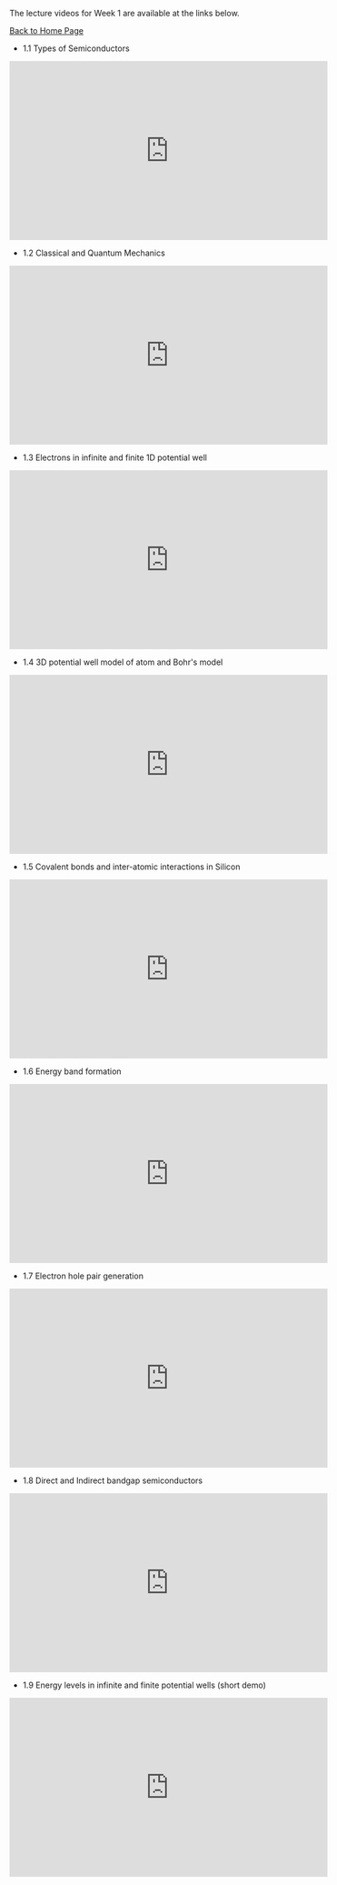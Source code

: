 
The lecture videos for Week 1 are available at the links below.

[Back to Home Page](https://github.com/Naresh-Emani/Introduction-to-Semiconductors)


- 1.1 Types of Semiconductors

<iframe width="560" height="315" src="https://www.youtube.com/embed/MovJj2ldIH0" title="YouTube video player" frameborder="0" allow="accelerometer; autoplay; clipboard-write; encrypted-media; gyroscope; picture-in-picture" allowfullscreen></iframe>

- 1.2 Classical and Quantum Mechanics

<iframe width="560" height="315" src="https://www.youtube.com/embed/uN3Vz0Hyhok" title="YouTube video player" frameborder="0" allow="accelerometer; autoplay; clipboard-write; encrypted-media; gyroscope; picture-in-picture" allowfullscreen></iframe>

- 1.3 Electrons in infinite and finite 1D potential well

<iframe width="560" height="315" src="https://www.youtube.com/embed/IcTVySdjBfI" title="YouTube video player" frameborder="0" allow="accelerometer; autoplay; clipboard-write; encrypted-media; gyroscope; picture-in-picture" allowfullscreen></iframe>


- 1.4 3D potential well model of atom and Bohr's model

<iframe width="560" height="315" src="https://www.youtube.com/embed/gp4XeMPrQvI" title="YouTube video player" frameborder="0" allow="accelerometer; autoplay; clipboard-write; encrypted-media; gyroscope; picture-in-picture" allowfullscreen></iframe>

- 1.5 Covalent bonds and inter-atomic interactions in Silicon

<iframe width="560" height="315" src="https://www.youtube.com/embed/aEwojo5gtn8" title="YouTube video player" frameborder="0" allow="accelerometer; autoplay; clipboard-write; encrypted-media; gyroscope; picture-in-picture" allowfullscreen></iframe>

- 1.6 Energy band formation

<iframe width="560" height="315" src="https://www.youtube.com/embed/qgIRRi8wkmg" title="YouTube video player" frameborder="0" allow="accelerometer; autoplay; clipboard-write; encrypted-media; gyroscope; picture-in-picture" allowfullscreen></iframe>

- 1.7 Electron hole pair generation

<iframe width="560" height="315" src="https://www.youtube.com/embed/sWOSPdZHj8o" title="YouTube video player" frameborder="0" allow="accelerometer; autoplay; clipboard-write; encrypted-media; gyroscope; picture-in-picture" allowfullscreen></iframe>

- 1.8 Direct and Indirect bandgap semiconductors

<iframe width="560" height="315" src="https://www.youtube.com/embed/-ga2S2LOtjs" title="YouTube video player" frameborder="0" allow="accelerometer; autoplay; clipboard-write; encrypted-media; gyroscope; picture-in-picture" allowfullscreen></iframe>

- 1.9 Energy levels in infinite and finite potential wells (short demo)

<iframe width="560" height="315" src="https://www.youtube.com/embed/V0cwKgX5HFc" title="YouTube video player" frameborder="0" allow="accelerometer; autoplay; clipboard-write; encrypted-media; gyroscope; picture-in-picture" allowfullscreen></iframe>

